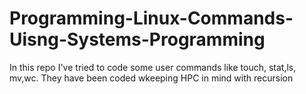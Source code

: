 # Programming-Linux-Commands-Uisng-Systems-Programming
In  this repo I've tried to code some user commands like touch, stat,ls, mv,wc. They have been coded wkeeping HPC in mind with recursion
